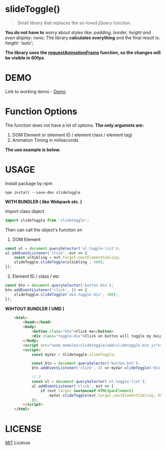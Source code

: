 # **slideToggle()**

> Small library that replaces the so-loved jQuery function.

**You do not have to** worry about styles like: _padding, border, height and even display: none_; 
The library **calculates everything** and the final result is: _height: 'auto'_;

**The library uses the [requestAnimationFrame](https://developer.mozilla.org/en-US/docs/Web/API/Window/requestAnimationFrame) function, so the changes will be visible in 60fps**.

# **DEMO**

Link to working demo - [Demo](https://zgrybus.github.io/slideToggle/)

# **Function Options**

The function does not have a lot of options. **The only argumets are:**
1) DOM Element or (element ID / element class / element tag)
2) Animation Timing in miliseconds

**The use example is below.**

# **USAGE**

Install package by npm
``` npm
npm install --save-dev slidetoggle
```

**WITH BUNDLER ( like Webpack etc. )**

Import class object
``` javascript
import slideToggle from 'slidetoggle';
```
Then can call the object's function on 

1) DOM Element
``` javascript
const ul = document.querySelector('ul.toggle-list');
ul.addEventListener('click', evt => {
    const ulSibling = evt.target.nextElementSibling;
    slideToggle.slideToggle(ulSibling , 500); 
});
```

2) Element ID / class / etc
``` javascript
const btn = document.querySelector('button.btn');
btn.addEventListener('click', () => {
    slideToggle.slideToggle('div.toggle-div', 300);
});
```

**WIHTOUT BUNDLER ( UMD )**
``` html
    <html>
        <head></head>
        <body>
            <button class="btn">Click me</button>
            <div class="toggle-div">Click on button will toggle my height</div>
        </body>
        <script src="node_modules/slidetoggle/umd/slidetoggle.min.js"></script>
        <script>
            const myVar = Slidetoggle.slideToggle;

            const btn = document.querySelector('button.btn');
            btn.addEventListener('click', () => myVar.slideToggle('div.toggle-div', 300));

            // 2
            const ul = document.querySelector('ul.toggle-list');
            ul.addEventListener('click', evt => {
                if (evt.target instanceof HTMLSpanElement)
                    myVar.slideToggle(evt.target.nextElementSibling, 500);
            });
        </script>
    </html>
```


# **LICENSE**
[MIT](https://en.wikipedia.org/wiki/MIT_License) License